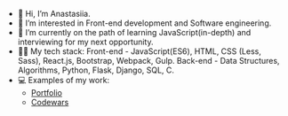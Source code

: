 - 👋 Hi, I’m Anastasiia.
- 👀 I’m interested in Front-end development and Software engineering.
- 🌱 I’m currently on the path of learning JavaScript(in-depth) and interviewing for my next opportunity.
- 👩‍💻 My tech stack: 
       Front-end - JavaScript(ES6), HTML, CSS (Less, Sass), React.js, Bootstrap, Webpack, Gulp.
       Back-end - Data Structures, Algorithms, Python, Flask, Django, SQL, C.
- 💻 Examples of my work: 
  - [Portfolio](https://anastasiia-smith.github.io/)
  - [Codewars](https://www.codewars.com/users/anastasiiasmithdev)
